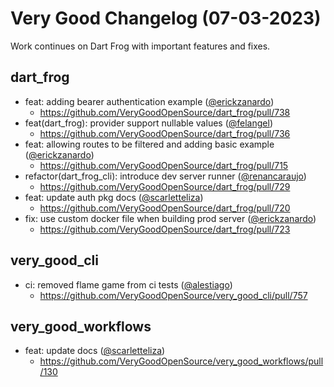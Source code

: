 # Very Good Changelog (07-03-2023)

Work continues on Dart Frog with important features and fixes.

## dart_frog

- feat: adding bearer authentication example ([@erickzanardo](https://github.com/erickzanardo))
  - https://github.com/VeryGoodOpenSource/dart_frog/pull/738
- feat(dart_frog): provider support nullable values ([@felangel](https://github.com/felangel))
  - https://github.com/VeryGoodOpenSource/dart_frog/pull/736
- feat: allowing routes to be filtered and adding basic example ([@erickzanardo](https://github.com/erickzanardo))
  - https://github.com/VeryGoodOpenSource/dart_frog/pull/715
- refactor(dart_frog_cli): introduce dev server runner ([@renancaraujo](https://github.com/renancaraujo))
  - https://github.com/VeryGoodOpenSource/dart_frog/pull/729
- feat: update auth pkg docs ([@scarletteliza](https://github.com/scarletteliza))
  - https://github.com/VeryGoodOpenSource/dart_frog/pull/720
- fix: use custom docker file when building prod server ([@erickzanardo](https://github.com/erickzanardo))
  - https://github.com/VeryGoodOpenSource/dart_frog/pull/723

## very_good_cli

- ci: removed flame game from ci tests ([@alestiago](https://github.com/alestiago))
  - https://github.com/VeryGoodOpenSource/very_good_cli/pull/757

## very_good_workflows

- feat: update docs ([@scarletteliza](https://github.com/scarletteliza))
  - https://github.com/VeryGoodOpenSource/very_good_workflows/pull/130
